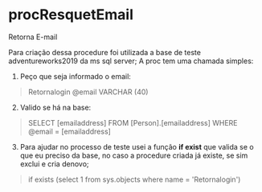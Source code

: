 # procResquetEmail
Retorna E-mail

Para criação dessa procedure foi utilizada a base de teste adventureworks2019 da ms sql server;
A proc tem uma chamada simples:

1. Peço que seja informado o email:

> Retornalogin  @email   VARCHAR (40)

2. Valido se há na base:

> SELECT [emailaddress]
      FROM   [Person].[emailaddress]
      WHERE   @email = [emailaddress]
      
      
3. Para ajudar no processo de teste usei a função **if exist** que 
valida se o que eu preciso da base, no caso a procedure criada já existe, se sim exclui e cria denovo;

> if exists (select 1 from sys.objects where name = 'Retornalogin')
